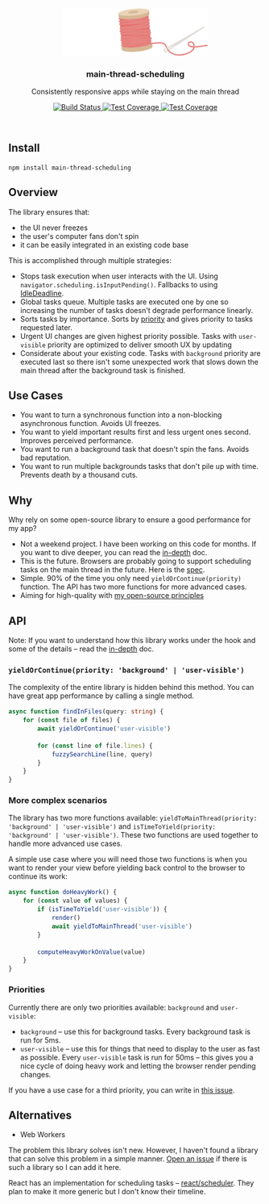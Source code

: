 <br>
<br>
<div align="center">
<img width="288px" src="media/logo-centered.png">
</div>

<h3 align="center">
<b>main-thread-scheduling</b>
</h3>
<p align="center">
Consistently responsive apps while staying on the main thread
</p>

<p align="center">
<a href="https://www.travis-ci.com/astoilkov/main-thread-scheduling">
<img src="https://www.travis-ci.com/astoilkov/main-thread-scheduling.svg?branch=master" alt="Build Status" />
</a>
<a href="https://codeclimate.com/github/astoilkov/main-thread-scheduling/test_coverage">
<img src="https://img.shields.io/codeclimate/coverage/astoilkov/main-thread-scheduling" alt="Test Coverage" />
</a>
<a href="https://bundlephobia.com/result?p=use-local-storage-state">
<img src="https://badgen.net/bundlephobia/min/main-thread-scheduling" alt="Test Coverage" />
</a>
<!-- [![Minified Size](https://img.shields.io/npm/dm/main-thread-scheduling)](https://www.npmjs.com/package/use-local-storage-state) -->
<p>

<br>

## Install

```shell
npm install main-thread-scheduling
```

## Overview

The library ensures that:
- the UI never freezes
- the user's computer fans don't spin
- it can be easily integrated in an existing code base

This is accomplished through multiple strategies:
- Stops task execution when user interacts with the UI. Using `navigator.scheduling.isInputPending()`. Fallbacks to using [IdleDeadline](https://developer.mozilla.org/en-US/docs/Web/API/IdleDeadline).
- Global tasks queue. Multiple tasks are executed one by one so increasing the number of tasks doesn't degrade performance linearly.
- Sorts tasks by importance. Sorts by [priority](#priorities) and gives priority to tasks requested later.
- Urgent UI changes are given highest priority possible. Tasks with `user-visible` priority are optimized to deliver smooth UX by updating 
- Considerate about your existing code. Tasks with `background` priority are executed last so there isn't some unexpected work that slows down the main thread after the background task is finished.

## Use Cases

- You want to turn a synchronous function into a non-blocking asynchronous function. Avoids UI freezes.
- You want to yield important results first and less urgent ones second. Improves perceived performance.
- You want to run a background task that doesn't spin the fans. Avoids bad reputation.
- You want to run multiple backgrounds tasks that don't pile up with time. Prevents death by a thousand cuts.

## Why

Why rely on some open-source library to ensure a good performance for my app?
- Not a weekend project. I have been working on this code for months. If you want to dive deeper, you can read the [in-depth](./docs/in-depth.md) doc.
- This is the future. Browsers are probably going to support scheduling tasks on the main thread in the future. Here is the [spec](https://github.com/WICG/scheduling-apis).
- Simple. 90% of the time you only need `yieldOrContinue(priority)` function. The API has two more functions for more advanced cases.
- Aiming for high-quality with [my open-source principles](https://astoilkov.com/my-open-source-principles)

## API

Note: If you want to understand how this library works under the hook and some of the details – read the [in-depth](./docs/in-depth.md) doc.

### `yieldOrContinue(priority: 'background' | 'user-visible')`

The complexity of the entire library is hidden behind this method. You can have great app performance by calling a single method.

```ts
async function findInFiles(query: string) {  
    for (const file of files) {
        await yieldOrContinue('user-visible')
        
        for (const line of file.lines) {
            fuzzySearchLine(line, query)
        }
    }
}
```

### More complex scenarios

The library has two more functions available: `yieldToMainThread(priority: 'background' | 'user-visible')` and `isTimeToYield(priority: 'background' | 'user-visible')`. These two functions are used together to handle more advanced use cases.

A simple use case where you will need those two functions is when you want to render your view before yielding back control to the browser to continue its work:
```ts
async function doHeavyWork() {
    for (const value of values) {
        if (isTimeToYield('user-visible')) {
            render()
            await yieldToMainThread('user-visible')
        }
        
        computeHeavyWorkOnValue(value)
    }
}
```

### Priorities

Currently there are only two priorities available: `background` and `user-visible`:
- `background` – use this for background tasks. Every background task is run for 5ms.
- `user-visible` – use this for things that need to display to the user as fast as possible. Every `user-visible` task is run for 50ms – this gives you a nice cycle of doing heavy work and letting the browser render pending changes.

If you have a use case for a third priority, you can write in [this issue](https://github.com/astoilkov/main-thread-scheduling/issues/1).

## Alternatives

- Web Workers

The problem this library solves isn't new. However, I haven't found a library that can solve this problem in a simple manner. [Open an issue](https://github.com/astoilkov/main-thread-scheduling/issues/new) if there is such a library so I can add it here.

React has an implementation for scheduling tasks – [react/scheduler](https://github.com/facebook/react/tree/3c7d52c3d6d316d09d5c2479c6851acecccc6325/packages/scheduler). They plan to make it more generic but I don't know their timeline.
